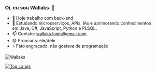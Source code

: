### Oi, eu sou Wallaks. 👋

- 🔭 Hoje trabalho com back-end
- 🌱 Estudando microsserviços, APIs, IAs e aprimorando conhecimentos em Java, C#, JavaScript, Python e PLSQL.
- 📫 Contato: wallaks.login@gmail.com
- 😄 Pronouns: ele/dele
- ⚡ Fato engraçado: não gostava de programação

![Wallaks](https://github-readme-stats.vercel.app/api?username=wallaks&show_icons=true&theme=dark&count_private=true)

[![Top Langs](https://github-readme-stats.vercel.app/api/top-langs/?username=wallaks&hide_progress=true)](https://github.com/anuraghazra/github-readme-stats)


